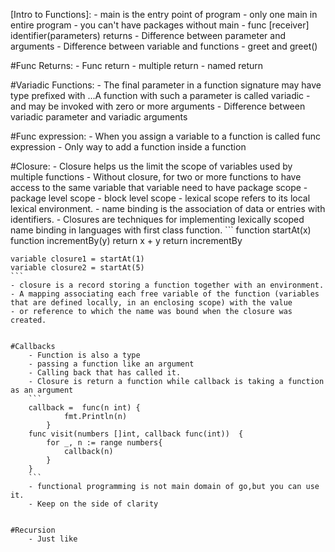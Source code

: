 [Intro to Functions]:
    - main is the entry point of program
    - only one main in entire program
    - you can't have packages without main
    - func [receiver] identifier(parameters) returns
    - Difference between parameter and arguments
    - Difference between variable and functions - greet and greet()


#Func Returns:
    - Func return
    - multiple return
    - named return

#Variadic Functions:
    - The final parameter in a function signature may have type prefixed with ...A function with such a parameter is called variadic
    - and may be invoked with zero or more arguments
    - Difference between variadic parameter and variadic arguments

#Func expression:
    - When you assign a variable to a function is called func expression
    - Only way to add a function inside a function

#Closure:
    - Closure helps us the limit the scope of variables used by multiple functions
    - Without closure, for two or more functions to have access to the same variable that variable need to have package scope
    - package level scope
    - block level scope
    - lexical scope refers to its local lexical environment.
    - name binding is the association of data or entries with identifiers.
    - Closures are techniques for implementing lexically scoped name binding in languages with first class function.
    ```
    function startAt(x)
       function incrementBy(y)
           return x + y
       return incrementBy

    variable closure1 = startAt(1)
    variable closure2 = startAt(5)
    ```
    - closure is a record storing a function together with an environment.
    - A mapping associating each free variable of the function (variables that are defined locally, in an enclosing scope) with the value
    - or reference to which the name was bound when the closure was created.


    #Callbacks
        - Function is also a type
        - passing a function like an argument
        - Calling back that has called it.
        - Closure is return a function while callback is taking a function as an argument
        ```
        callback =  func(n int) {
        		fmt.Println(n)
        	}
        func visit(numbers []int, callback func(int))  {
        	for _, n := range numbers{
        		callback(n)
        	}
        }
        ```
        - functional programming is not main domain of go,but you can use it.
        - Keep on the side of clarity


    #Recursion
        - Just like